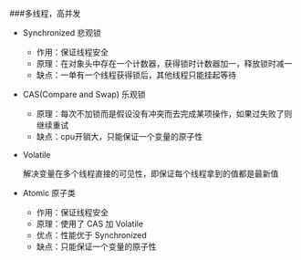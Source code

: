 ###多线程，高并发




- Synchronized 悲观锁

    - 作用：保证线程安全
    - 原理：在对象头中存在一个计数器，获得锁时计数器加一，释放锁时减一
    - 缺点：一单有一个线程获得锁后，其他线程只能挂起等待

- CAS(Compare and Swap) 乐观锁
    
    - 原理：每次不加锁而是假设没有冲突而去完成某项操作，如果过失败了则继续重试
    - 缺点：cpu开销大，只能保证一个变量的原子性
    
- Volatile 
    
    解决变量在多个线程直接的可见性，即保证每个线程拿到的值都是最新值

- Atomic 原子类
    
    - 作用：保证线程安全
    - 原理：使用了 CAS 加 Volatile
    - 优点：性能优于 Synchronized
    - 缺点：只能保证一个变量的原子性

    


